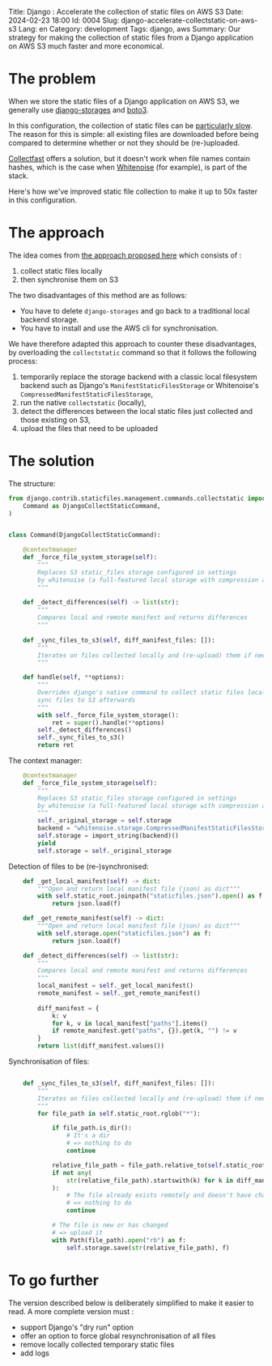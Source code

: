 Title: Django : Accelerate the collection of static files on AWS S3
Date: 2024-02-23 18:00
Id: 0004
Slug: django-accelerate-collectstatic-on-aws-s3
Lang: en
Category: development
Tags: django, aws
Summary: Our strategy for making the collection of static files from a Django application on AWS S3 much faster and more economical.

# The problem

When we store the static files of a Django application on AWS S3, we generally use [django-storages](https://pypi.org/project/django-storages/) and [boto3](https://boto3.amazonaws.com/v1/documentation/api/latest/index.html).

In this configuration, the collection of static files can be [particularly slow](https://github.com/jschneier/django-storages/issues/904). The reason for this is simple: all existing files are downloaded before being compared to determine whether or not they should be (re-)uploaded.

[Collectfast](https://pypi.org/project/Collectfast/) offers a solution, but it doesn't work when file names contain hashes, which is the case when [Whitenoise](https://pypi.org/project/whitenoise/) (for example), is part of the stack.

Here's how we've improved static file collection to make it up to 50x faster in this configuration.

# The approach

The idea comes from [the approach proposed here](https://github.com/jschneier/django-storages/issues/904#issuecomment-1248660983) which consists of : 

1. collect static files locally
2. then synchronise them on S3

The two disadvantages of this method are as follows:

- You have to delete `django-storages` and go back to a traditional local backend storage.
- You have to install and use the AWS cli for synchronisation.

We have therefore adapted this approach to counter these disadvantages, by overloading the `collectstatic` command so that it follows the following process:

1. temporarily replace the storage backend with a classic local filesystem backend such as Django's `ManifestStaticFilesStorage` or Whitenoise's `CompressedManifestStaticFilesStorage`,
2. run the native `collectstatic` (locally),
3. detect the differences between the local static files just collected and those existing on S3,
4. upload the files that need to be uploaded

# The solution

The structure:

```python
from django.contrib.staticfiles.management.commands.collectstatic import (
    Command as DjangoCollectStaticCommand,
)


class Command(DjangoCollectStaticCommand):

    @contextmanager
    def _force_file_system_storage(self):
        """
        Replaces S3 static_files storage configured in settings
        by whitenoise (a full-featured local storage with compression and manifest)
        """
    
    def _detect_differences(self) -> list(str):
        """
        Compares local and remote manifest and returns differences
        """
 
    def _sync_files_to_s3(self, diff_manifest_files: []):
        """
        Iterates on files collected locally and (re-upload) them if needed
        """

    def handle(self, **options):
        """
        Overrides django's native command to collect static files locally and
        sync files to S3 afterwards
        """
        with self._force_file_system_storage():
            ret = super().handle(**options)
        self._detect_differences()
        self._sync_files_to_s3()
        return ret
```

The context manager:

```python
    @contextmanager
    def _force_file_system_storage(self):
        """
        Replaces S3 static_files storage configured in settings
        by whitenoise (a full-featured local storage with compression and manifest)
        """
        self._original_storage = self.storage
        backend = "whitenoise.storage.CompressedManifestStaticFilesStorage"
        self.storage = import_string(backend)()
        yield
        self.storage = self._original_storage
```

Detection of files to be (re-)synchronised:

```python
    def _get_local_manifest(self) -> dict:
        """Open and return local manifest file (json) as dict"""
        with self.static_root.joinpath("staticfiles.json").open() as f:
            return json.load(f)

    def _get_remote_manifest(self) -> dict:
        """Open and return local manifest file (json) as dict"""
        with self.storage.open("staticfiles.json") as f:
            return json.load(f)

    def _detect_differences(self) -> list(str):
        """
        Compares local and remote manifest and returns differences
        """
        local_manifest = self._get_local_manifest()
        remote_manifest = self._get_remote_manifest()
 
        diff_manifest = {
            k: v
            for k, v in local_manifest["paths"].items()
            if remote_manifest.get("paths", {}).get(k, "") != v
        }
        return list(diff_manifest.values())
```

Synchronisation of files:

```python

    def _sync_files_to_s3(self, diff_manifest_files: []):
        """
        Iterates on files collected locally and (re-upload) them if needed
        """
        for file_path in self.static_root.rglob("*"):

            if file_path.is_dir():
                # It's a dir
                # => nothing to do
                continue

            relative_file_path = file_path.relative_to(self.static_root)
            if not any(
                str(relative_file_path).startswith(k) for k in diff_manifest_files
            ):
                # The file already exists remotely and doesn't have changed
                # => nothing to do
                continue

            # The file is new or has changed
            # => upload it
            with Path(file_path).open("rb") as f:
                self.storage.save(str(relative_file_path), f)
```

# To go further

The version described below is deliberately simplified to make it easier to read. A more complete version must :

- support Django's "dry run" option
- offer an option to force global resynchronisation of all files
- remove locally collected temporary static files
- add logs
